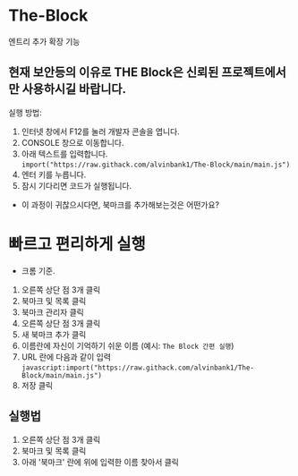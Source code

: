 # The-Block
엔트리 추가 확장 기능

## 현재 보안등의 이유로 THE Block은 신뢰된 프로젝트에서만 사용하시길 바랍니다.

실행 방법: 
1. 인터넷 창에서 F12를 눌러 개발자 콘솔을 엽니다.
2. CONSOLE 창으로 이동합니다.
3. 아래 텍스트를 입력합니다.
```import("https://raw.githack.com/alvinbank1/The-Block/main/main.js")```
4. 엔터 키를 누릅니다.
5. 잠시 기다리면 코드가 실행됩니다.

* 이 과정이 귀찮으시다면, 북마크를 추가해보는것은 어떤가요?

# 빠르고 편리하게 실행

* 크롬 기준.
1. 오른쪽 상단 점 3개 클릭
2. 북마크 및 목록 클릭
3. 북마크 관리자 클릭
4. 오른쪽 상단 점 3개 클릭
5. 새 북마크 추가 클릭
6. 이름란에 자신이 기억하기 쉬운 이름 (예시: ```The Block 간편 실행```)
7. URL 란에 다음과 같이 입력
   ```javascript:import("https://raw.githack.com/alvinbank1/The-Block/main/main.js")```
8. 저장 클릭
## 실행법
1. 오른쪽 상단 점 3개 클릭
2. 북마크 및 목록 클릭
3. 아래 '북마크' 란에 위에 입력한 이름 찾아서 클릭

